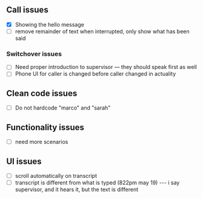## Call issues
- [x] Showing the hello message
- [ ] remove remainder of text when interrupted, only show what has been said

### Switchover issues
- [ ] Need proper introduction to supervisor — they should speak first as well
- [ ] Phone UI for caller is changed before caller changed in actuality

## Clean code issues
- [ ] Do not hardcode "marco" and "sarah"


## Functionality issues
- [ ] need more scenarios

## UI issues
- [ ] scroll automatically on transcript
- [ ] transcript is different from what is typed (822pm may 19) --- i say supervisor, and it hears it, but the text is different